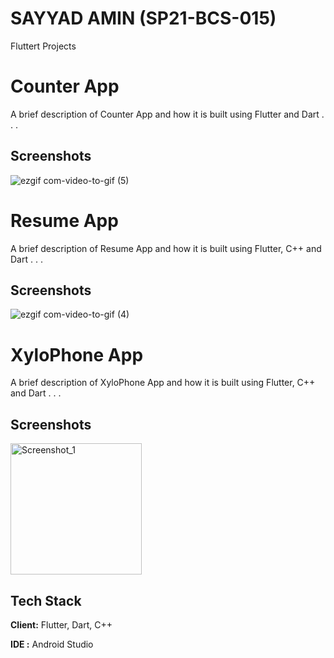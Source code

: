 # SAYYAD AMIN (SP21-BCS-015)
 Fluttert Projects
 
# Counter App

A brief description of Counter App and how it is built using Flutter and Dart . . .


## Screenshots

![ezgif com-video-to-gif (5)](https://user-images.githubusercontent.com/97822048/235362334-50d999f9-afc1-4fcf-b5fd-4d95bca56825.gif)


# Resume App

A brief description of Resume App and how it is built using Flutter, C++ and Dart . . .


## Screenshots

![ezgif com-video-to-gif (4)](https://user-images.githubusercontent.com/97822048/235362131-fd681cd8-5b43-4e4c-9788-ffe79fd2820f.gif)



# XyloPhone App

A brief description of XyloPhone App and how it is built using Flutter, C++ and Dart . . .


## Screenshots


<img width="210" alt="Screenshot_1" src="https://user-images.githubusercontent.com/97822048/235407765-bb4bd3ee-1e8a-4cbe-911f-6b892c8d4256.png">




## Tech Stack

**Client:** Flutter, Dart, C++

**IDE :** Android Studio



